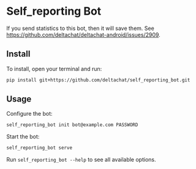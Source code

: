 # Self_reporting Bot

If you send statistics to this bot, then it will save them. See https://github.com/deltachat/deltachat-android/issues/2909.

## Install

To install, open your terminal and run:

```sh
pip install git+https://github.com/deltachat/self_reporting_bot.git
```

## Usage

Configure the bot:

```sh
self_reporting_bot init bot@example.com PASSWORD
```

Start the bot:

```sh
self_reporting_bot serve
```

Run `self_reporting_bot --help` to see all available options.
